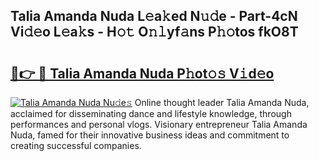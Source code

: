 ## Talia Amanda Nuda L𝚎a𝚔ed N𝚞𝚍e - Part-4cN Vi𝚍𝚎o L𝚎a𝚔s - H𝚘𝚝 O𝚗𝚕yf𝚊ns P𝚑𝚘tos fkO8T

# <h2><a href="http://kf24f8.oniu.top/?m=Talia+Amanda+Nuda">🔗👉 🔴 Talia Amanda Nuda P𝚑ot𝚘𝚜 V𝚒d𝚎o</a></h2>

[![Talia Amanda Nuda Nu𝚍e𝚜](https://i.imgur.com/0qMVB7G.gif)](http://kf24f8.oniu.top/?m=Talia+Amanda+Nuda)
Online thought leader Talia Amanda Nuda, acclaimed for disseminating dance and lifestyle knowledge, through performances and personal vlogs. Visionary entrepreneur Talia Amanda Nuda, famed for their innovative business ideas and commitment to creating successful companies.  
